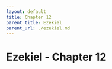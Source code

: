 ```yaml
---
layout: default
title: Chapter 12
parent_title: Ezekiel
parent_url: ./ezekiel.md
---
```


# Ezekiel - Chapter 12
